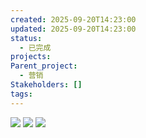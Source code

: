 ```yaml
---
created: 2025-09-20T14:23:00
updated: 2025-09-20T14:23:00
status:
  - 已完成
projects:
Parent_project:
  - 营销
Stakeholders: []
tags:
---
```


![](https://qhdtc.oss-cn-chengdu.aliyuncs.com/obsidian/202408191620614.png)
![](https://qhdtc.oss-cn-chengdu.aliyuncs.com/obsidian/202408191620373.png)
![](https://qhdtc.oss-cn-chengdu.aliyuncs.com/obsidian/202408191621144.png)
